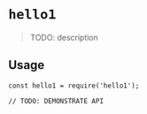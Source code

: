 # `hello1`

> TODO: description

## Usage

```
const hello1 = require('hello1');

// TODO: DEMONSTRATE API
```
